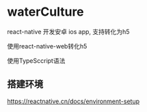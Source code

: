# waterCulture
react-native 开发安卓 ios app, 支持转化为h5

使用react-native-web转化h5

使用TypeSccript语法

## 搭建环境
https://reactnative.cn/docs/environment-setup
